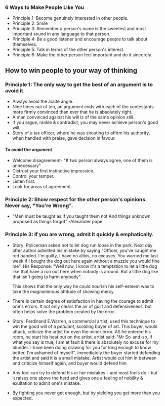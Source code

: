 
### 6 Ways to Make People Like You
- Principle 1: Become genuinely interested in other people.
- Principle 2: Smile
- Principle 3: Remember a person's name is the sweetest and most important sound in any language to that person.
- Principle 4: Be a good listener and encourage people to talk about themselves.
- Principle 5: Talk in terms of the other person's interest.
- Principle 6: Make the other person feel important and do it sincerely.

## How to win people to your way of thinking

### Principle 1: The only way to get the best of an argument is to avoid it.
  - Always avoid the acute angle.
  - Nine times out of ten, an argument ends with each of the contestants more firmly convinced than ever that he is absolutely right.
  - A man convinced against his will Is of the same opinion still.
  - If you argue, rankle & contradict, you may never achieve person's good will.
  - Story of a tax officer, where he was shouting to affirm his authority, when handled with praise, gave decision in favour.
  
#### To avoid the argument
  - Welcome disagreement- "If two person always agree, one of them is unnecessary"
  - Distrust your first instinctive impression.
  - Control your temper.
  - Listen first.
  - Look for areas of agreement.

### Principle 2: Show respect for the other person's opinions. Never say, "You're Wrong".
  - "Men must be taught as if you taught them not And things unknown proposed as things forgot" -Alexander pope

### Principle 3: If you are wrong, admit it quickly & emphatically.
  - Story: Policeman asked not to let dog run loose in the park. Next day after author admitted his mistake by saying "Officer, you've caught me red handed. I'm guilty, I have no alibis, no excuses. You warned me last week if I bought the dog out here again without a muzzle you would fine me".
    His Response: "Well now, I know it's a temptation to let a little dog like that have a run out here when nobody is around. But a little dog like that isn't going to harm anybody".

    This shows that the only way he could nourish his self-esteem was to take the *magnanimous* attitude of showing mercy.
  - There is certain degree of satisfaction in having the courage to admit one's errors. It not only clears the air of guilt and defensiveness, but often helps solve the problem created by the error.
  - Story: Ferdinand E.Warren, a commercial artist, used this technique to win the good will of a *petulant*, scolding buyer of art.
    This buyer, would attack, criticize the artist for even the minor error. AS he entered his room, he start his heat out on the artist, artist said: "Mr So-and-so, if what you say is true, I am at fault & there is absolutely no excuse for my blunder. I have been doing drawing for you for long enough to know better, I'm ashamed of myself".
    Immediately the buyer started defending the artist and said it is a small mistake. Artist would cut him in between and criticize himself again, and buyer would defend him.
  - Any fool can try to defend his or her mistakes - and most fools do - but it raises one above the herd and gives one a feeling of nobility & exultation to admit one's mistake.
  - By fighting you never get enough, but by yielding you get more than you expected.

  
